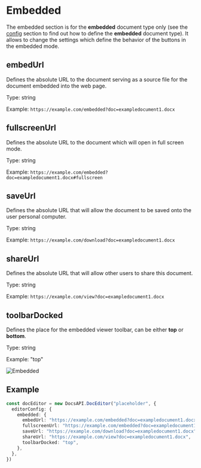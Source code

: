 # Embedded

The embedded section is for the **embedded** document type only (see the [config](../config.md#type) section to find out how to define the **embedded** document type). It allows to change the settings which define the behavior of the buttons in the embedded mode.

## embedUrl

Defines the absolute URL to the document serving as a source file for the document embedded into the web page.

Type: string

Example: `https://example.com/embedded?doc=exampledocument1.docx`

## fullscreenUrl

Defines the absolute URL to the document which will open in full screen mode.

Type: string

Example: `https://example.com/embedded?doc=exampledocument1.docx#fullscreen`

## saveUrl

Defines the absolute URL that will allow the document to be saved onto the user personal computer.

Type: string

Example: `https://example.com/download?doc=exampledocument1.docx`

## shareUrl

Defines the absolute URL that will allow other users to share this document.

Type: string

Example: `https://example.com/view?doc=exampledocument1.docx`

## toolbarDocked

Defines the place for the embedded viewer toolbar, can be either **top** or **bottom**.

Type: string

Example: "top"

![Embedded](/assets/images/editor/embedded.png)

## Example

``` ts
const docEditor = new DocsAPI.DocEditor("placeholder", {
  editorConfig: {
    embedded: {
      embedUrl: "https://example.com/embedded?doc=exampledocument1.docx",
      fullscreenUrl: "https://example.com/embedded?doc=exampledocument1.docx#fullscreen",
      saveUrl: "https://example.com/download?doc=exampledocument1.docx",
      shareUrl: "https://example.com/view?doc=exampledocument1.docx",
      toolbarDocked: "top",
    },
  },
})
```
